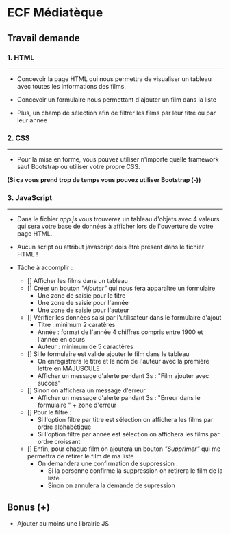 # ECF Médiatèque

## Travail demande


### 1. HTML
---

- Concevoir la page HTML qui nous permettra de visualiser un tableau avec toutes les informations des films.

- Concevoir un formulaire nous permettant d'ajouter un film dans la liste

- Plus, un champ de sélection afin de filtrer les films par leur titre ou par leur année

### 2. CSS
---

- Pour la mise en forme, vous pouvez utiliser n'importe quelle framework sauf Bootstrap ou utiliser votre propre CSS.

**(Si ça vous prend trop de temps vous pouvez utiliser Bootstrap (-))**

### 3. JavaScript
---

- Dans le fichier *app.js* vous trouverez un tableau d'objets avec 4 valeurs qui sera votre base de données à afficher lors de l'ouverture de votre page HTML.

- Aucun script ou attribut javascript dois être présent dans le fichier HTML !

- Tâche à accomplir :
    - [] Afficher les films dans un tableau
    - [] Créer un bouton *"Ajouter"* qui nous fera apparaître un formulaire
        - Une zone de saisie pour le titre
        - Une zone de saisie pour l'année
        - Une zone de saisie pour l'auteur
    - [] Vérifier les données saisi par l'utilisateur dans le formulaire d'ajout
        - Titre : minimum 2 caratères
        - Année : format de l'année 4 chiffres compris entre 1900 et l'année en cours
        - Auteur : minimum de 5 caractères 
    - [] Si le formulaire est valide ajouter le film dans le tableau
        - On enregistrera le titre et le nom de l'auteur avec la première lettre en MAJUSCULE
        - Afficher un message d'alerte pendant 3s : "Film ajouter avec succès"
    - [] Sinon on affichera un message d'erreur
        - Afficher un message d'alerte pandant 3s : "Erreur dans le formulaire " + zone d'erreur
    - [] Pour le filtre :
        - Si l'option filtre par titre est sélection on affichera les films par ordre alphabétique
        - Si l'option filtre par année est sélection on affichera les films par ordre croissant
    - [] Enfin, pour chaque film on ajoutera un bouton *"Supprimer"* qui me permettra de retirer le film de ma liste
        - On demandera une confirmation de suppression :
            - Si la personne confirme la suppression on retirera le film de la liste
            - Sinon on annulera la demande de supression


## Bonus (+)

- Ajouter au moins une librairie JS
